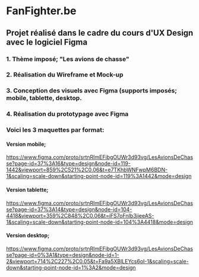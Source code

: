 # FanFighter.be
## Projet réalisé dans le cadre du cours d'UX Design avec le logiciel Figma
### 1. Thème imposé; "Les avions de chasse"
### 2. Réalisation du Wireframe et Mock-up
### 3. Conception des visuels avec Figma (supports imposés; mobile, tablette, desktop.
### 4. Réalisation du prototypage avec Figma

### Voici les 3 maquettes par format:
#### Version mobile;
https://www.figma.com/proto/srtnRImEFibgOUWr3d93vg/LesAvionsDeChasse?page-id=37%3A16&type=design&node-id=119-1442&viewport=859%2C521%2C0.06&t=e7TKhbWNFwpM6BDN-1&scaling=scale-down&starting-point-node-id=119%3A1442&mode=design

#### Version tablette;
https://www.figma.com/proto/srtnRImEFibgOUWr3d93vg/LesAvionsDeChasse?page-id=37%3A14&type=design&node-id=104-4418&viewport=359%2C848%2C0.06&t=iFS7oFnIb3jieeAS-1&scaling=scale-down&starting-point-node-id=104%3A4418&mode=design

#### Version desktop;
https://www.figma.com/proto/srtnRImEFibgOUWr3d93vg/LesAvionsDeChasse?page-id=0%3A1&type=design&node-id=1-2&viewport=714%2C227%2C0.05&t=Fa9a5XBlLEYcs6oI-1&scaling=scale-down&starting-point-node-id=1%3A2&mode=design
